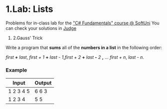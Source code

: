 ﻿# 1.Lab: Lists

Problems for in-class lab for the [&quot;C#  Fundamentals&quot; course @ SoftUni](https://softuni.bg/modules/57/tech-module-4-0)
You can check your solutions in [Judge](https://judge.softuni.bg/Contests/1210)

1. 2.Gauss&#39; Trick

Write a program that **sums** all of the **numbers in a list** in the following order:

_first_ **+** _last_, _first + 1_ **+** _last - 1_,_first + 2_ **+** _last_ **-** _2_ **,** … _first + n_, _last - n_.

### Example

| **Input** | **Output** |
| --- | --- |
| 1 2 3 4 5 | 6 6 3 |
| 1 2 3 4 | 5 5 |

